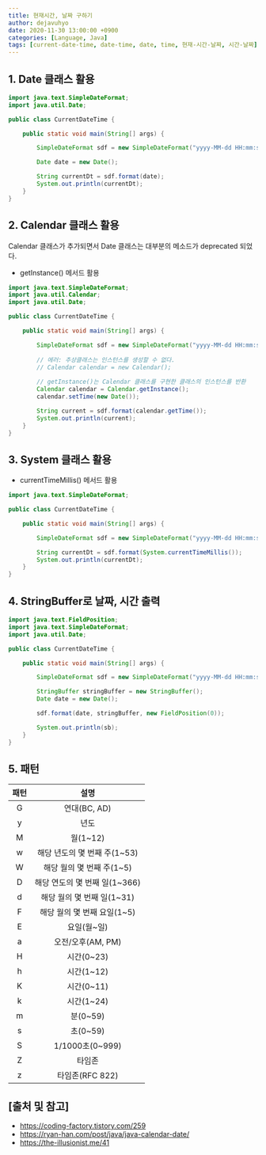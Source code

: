 ```yaml
---
title: 현재시간, 날짜 구하기
author: dejavuhyo
date: 2020-11-30 13:00:00 +0900
categories: [Language, Java]
tags: [current-date-time, date-time, date, time, 현재-시간-날짜, 시간-날짜]
---
```


## 1. Date 클래스 활용

```java
import java.text.SimpleDateFormat;
import java.util.Date;

public class CurrentDateTime {

    public static void main(String[] args) {

        SimpleDateFormat sdf = new SimpleDateFormat("yyyy-MM-dd HH:mm:ss");

        Date date = new Date();

        String currentDt = sdf.format(date);
        System.out.println(currentDt);
    }
}
```

## 2. Calendar 클래스 활용
Calendar 클래스가 추가되면서 Date 클래스는 대부분의 메소드가 deprecated 되었다.

* getInstance() 메서드 활용

```java
import java.text.SimpleDateFormat;
import java.util.Calendar;
import java.util.Date;

public class CurrentDateTime {

    public static void main(String[] args) {

        SimpleDateFormat sdf = new SimpleDateFormat("yyyy-MM-dd HH:mm:ss");
    
        // 에러: 추상클래스는 인스턴스를 생성할 수 없다.
        // Calendar calendar = new Calendar();
        
        // getInstance()는 Calendar 클래스를 구현한 클래스의 인스턴스를 반환
        Calendar calendar = Calendar.getInstance();
        calendar.setTime(new Date());

        String current = sdf.format(calendar.getTime());
        System.out.println(current);
    }
}
```

## 3. System 클래스 활용

* currentTimeMillis() 메서드 활용

```java
import java.text.SimpleDateFormat;

public class CurrentDateTime {

    public static void main(String[] args) {

        SimpleDateFormat sdf = new SimpleDateFormat("yyyy-MM-dd HH:mm:ss");

        String currentDt = sdf.format(System.currentTimeMillis());
        System.out.println(currentDt);
    }
}
```

## 4. StringBuffer로 날짜, 시간 출력

```java
import java.text.FieldPosition;
import java.text.SimpleDateFormat;
import java.util.Date;

public class CurrentDateTime {

    public static void main(String[] args) {

        SimpleDateFormat sdf = new SimpleDateFormat("yyyy-MM-dd HH:mm:ss");

        StringBuffer stringBuffer = new StringBuffer();
        Date date = new Date();

        sdf.format(date, stringBuffer, new FieldPosition(0));

        System.out.println(sb);
    }
}
```

## 5. 패턴

| 패턴 | 설명 |
|:-----:|:-----:|
| G | 연대(BC, AD) |
| y | 년도 |
| M | 월(1~12) |
| w | 해당 년도의 몇 번째 주(1~53) |
| W | 해당 월의 몇 번째 주(1~5) |
| D | 해당 연도의 몇 번째 일(1~366) |
| d | 해당 월의 몇 번째 일(1~31) |
| F | 해당 월의 몇 번째 요일(1~5) |
| E | 요일(월~일) |
| a | 오전/오후(AM, PM) |
| H | 시간(0~23) |
| h | 시간(1~12) |
| K | 시간(0~11) |
| k | 시간(1~24) |
| m | 분(0~59) |
| s | 초(0~59) |
| S | 1/1000초(0~999) |
| Z | 타임존 |
| z | 타임존(RFC 822) |

## [출처 및 참고]
* <https://coding-factory.tistory.com/259>
* <https://ryan-han.com/post/java/java-calendar-date/>
* <https://the-illusionist.me/41>

